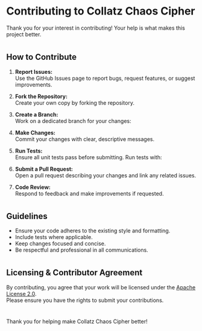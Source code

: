 # Contributing to Collatz Chaos Cipher

Thank you for your interest in contributing! Your help is what makes this project better.
#
#
## How to Contribute

1. **Report Issues:**  
   Use the GitHub Issues page to report bugs, request features, or suggest improvements.

2. **Fork the Repository:**  
   Create your own copy by forking the repository.

3. **Create a Branch:**  
   Work on a dedicated branch for your changes:  

4. **Make Changes:**  
Commit your changes with clear, descriptive messages.

5. **Run Tests:**  
Ensure all unit tests pass before submitting. Run tests with:  

6. **Submit a Pull Request:**  
Open a pull request describing your changes and link any related issues.

7. **Code Review:**  
Respond to feedback and make improvements if requested.
#
#
## Guidelines

- Ensure your code adheres to the existing style and formatting.  
- Include tests where applicable.  
- Keep changes focused and concise.  
- Be respectful and professional in all communications.
#
#
## Licensing & Contributor Agreement

By contributing, you agree that your work will be licensed under the [Apache License 2.0](LICENSE).  
Please ensure you have the rights to submit your contributions.
#
#
Thank you for helping make Collatz Chaos Cipher better!

